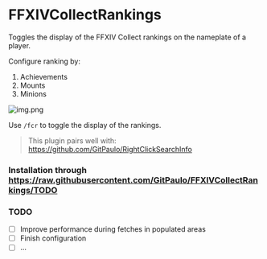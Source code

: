 # FFXIVCollectRankings

Toggles the display of the FFXIV Collect rankings on the nameplate of a player.

Configure ranking by:
1. Achievements
2. Mounts
3. Minions

![img.png](img.png)

Use `/fcr` to toggle the display of the rankings.

> This plugin pairs well with: https://github.com/GitPaulo/RightClickSearchInfo

### Installation through https://raw.githubusercontent.com/GitPaulo/FFXIVCollectRankings/TODO

### TODO

- [ ] Improve performance during fetches in populated areas
- [ ] Finish configuration
- [ ] ...
